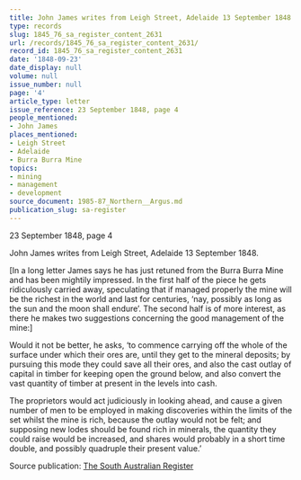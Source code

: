 ```yaml
---
title: John James writes from Leigh Street, Adelaide 13 September 1848
type: records
slug: 1845_76_sa_register_content_2631
url: /records/1845_76_sa_register_content_2631/
record_id: 1845_76_sa_register_content_2631
date: '1848-09-23'
date_display: null
volume: null
issue_number: null
page: '4'
article_type: letter
issue_reference: 23 September 1848, page 4
people_mentioned:
- John James
places_mentioned:
- Leigh Street
- Adelaide
- Burra Burra Mine
topics:
- mining
- management
- development
source_document: 1985-87_Northern__Argus.md
publication_slug: sa-register
---
```


23 September 1848, page 4

John James writes from Leigh Street, Adelaide 13 September 1848.

[In a long letter James says he has just retuned from the Burra Burra Mine and has been mightily impressed.  In the first half of the piece he gets ridiculously carried away, speculating that if managed properly the mine will be the richest in the world and last for centuries, ‘nay, possibly as long as the sun and the moon shall endure’.  The second half is of more interest, as there he makes two suggestions concerning the good management of the mine:]

Would it not be better, he asks, ‘to commence carrying off the whole of the surface under which their ores are, until they get to the mineral deposits; by pursuing this mode they could save all their ores, and also the cast outlay of capital in timber for keeping open the ground below, and also convert the vast quantity of timber at present in the levels into cash.

The proprietors would act judiciously in looking ahead, and cause a given number of men to be employed in making discoveries within the limits of the set whilst the mine is rich, because the outlay would not be felt; and supposing new lodes should be found rich in minerals, the quantity they could raise would be increased, and shares would probably in a short time double, and possibly quadruple their present value.’

Source publication: [The South Australian Register](/publications/sa-register/)
